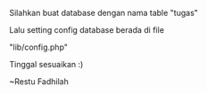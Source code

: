 Silahkan buat database dengan nama table "tugas"

Lalu setting config database berada di file

"lib/config.php"

Tinggal sesuaikan :)

~Restu Fadhilah